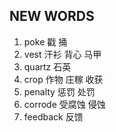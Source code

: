 ## NEW WORDS

1. poke 戳 捅
2. vest 汗衫 背心 马甲
3. quartz 石英
4. crop 作物 庄稼 收获
5. penalty 惩罚 处罚
6. corrode 受腐蚀 侵蚀
7. feedback 反馈
